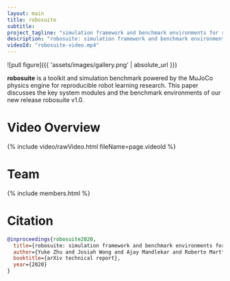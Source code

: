 ```yaml
---
layout: main
title: robosuite
subtitle: 
project_tagline: "simulation framework and benchmark environments for robot learning"
description: "robosuite: simulation framework and benchmark environments for robot learning"
videoId: "robosuite-video.mp4"
---
```


![pull figure]({{ 'assets/images/gallery.png' | absolute_url }})

**robosuite** is a toolkit and simulation benchmark powered by the MuJoCo physics engine for reproducible robot learning research. This paper discusses the key system modules and the benchmark environments of our new release robosuite v1.0.

<!-- ------------- -->
# Video Overview

{% include video/rawVideo.html fileName=page.videoId %}

<!-- (No audio; use the `Settings > Playback speed` option in the YouTube player to adjust video to your reading speed)
{: style="color:gray; font-size: 80%; text-align: center;"} -->

<!-- ------------- -->

# Team

{% include members.html %}

<!-- ------------- -->

# Citation

```bibtex
@inproceedings{robosuite2020,
  title={robosuite: simulation framework and benchmark environments for robot learning},
  author={Yuke Zhu and Josiah Wong and Ajay Mandlekar and Roberto Mart\'{i}n-Mart\'{i}n},
  booktitle={arXiv technical report},
  year={2020}
}
```